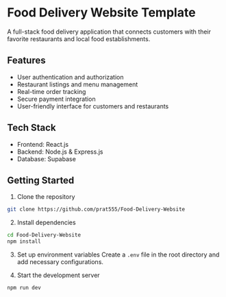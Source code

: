 # Food Delivery Website Template

A full-stack food delivery application that connects customers with their favorite restaurants and local food establishments.

## Features

- User authentication and authorization
- Restaurant listings and menu management
- Real-time order tracking
- Secure payment integration
- User-friendly interface for customers and restaurants

## Tech Stack

- Frontend: React.js
- Backend: Node.js & Express.js
- Database: Supabase

## Getting Started

1. Clone the repository
```bash
git clone https://github.com/prat555/Food-Delivery-Website
```

2. Install dependencies
```bash
cd Food-Delivery-Website
npm install
```

3. Set up environment variables
Create a `.env` file in the root directory and add necessary configurations.

4. Start the development server
```bash
npm run dev
```
